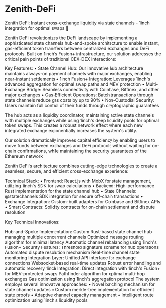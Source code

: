 # Zenith-DeFi
Zenith DeFi: Instant cross-exchange liquidity via state channels - 1inch integration for optimal swaps 🚀


Zenith DeFi revolutionizes the DeFi landscape by implementing a sophisticated state channels hub-and-spoke architecture to enable instant, gas-efficient token transfers between centralized exchanges and DeFi protocols. Built on 1inch's Fusion+ infrastructure, our solution addresses the critical pain points of traditional CEX-DEX interactions:

Key Features:
• State Channel Hub: Our innovative hub architecture maintains always-on payment channels with major exchanges, enabling near-instant settlements
• 1inch Fusion+ Integration: Leverages 1inch's advanced aggregation for optimal swap paths and MEV protection
• Multi-Exchange Bridge: Seamless connectivity with Coinbase, Bitfinex, and other major exchanges
• Gas-Efficient Operations: Batch transactions through state channels reduce gas costs by up to 90%
• Non-Custodial Security: Users maintain full control of their funds through cryptographic guarantees

The hub acts as a liquidity coordinator, maintaining active state channels with multiple exchanges while using 1inch's deep liquidity pools for optimal token swaps. This creates a robust network effect where each new integrated exchange exponentially increases the system's utility.

Our solution dramatically improves capital efficiency by enabling users to move funds between exchanges and DeFi protocols without waiting for on-chain confirmations, while maintaining the security guarantees of the Ethereum network


Zenith DeFi's architecture combines cutting-edge technologies to create a seamless, secure, and efficient cross-exchange experience:

Technical Stack:
• Frontend: React.js with MobX for state management, utilizing 1inch's SDK for swap calculations
• Backend: High-performance Rust implementation for the state channel hub
• State Channels: @statechannels SDK integration for secure off-chain transactions
• Exchange Integration: Custom-built adapters for Coinbase and Bitfinex APIs
• Smart Contracts: Solidity contracts for on-chain settlement and dispute resolution

Key Technical Innovations:

Hub-and-Spoke Implementation:
Custom Rust-based state channel hub managing multiple concurrent channels
Optimized message routing algorithm for minimal latency
Automatic channel rebalancing using 1inch's Fusion+
Security Features:
Threshold signature scheme for hub operations
Automated dispute resolution mechanism
Real-time channel state monitoring
Integration Layer:
Unified API interface for exchange connections
Websocket-based real-time updates
Robust error handling and automatic recovery
1inch Integration:
Direct integration with 1inch's Fusion+ for MEV-protected swaps
Pathfinder algorithm for optimal multi-hop exchanges
Gas optimization using 1inch's aggregation protocol
The system employs several innovative approaches:
• Novel batching mechanism for state channel updates
• Custom merkle-tree implementation for efficient state proofs
• Adaptive channel capacity management
• Intelligent route optimization using 1inch's liquidity pools



